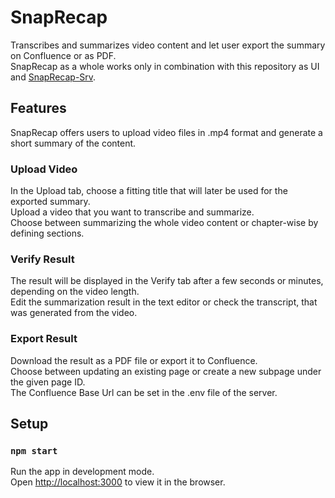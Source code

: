# SnapRecap
Transcribes and summarizes video content and let user export the summary on Confluence or as PDF.\
SnapRecap as a whole works only in combination with this repository as UI and [SnapRecap-Srv](https://github.com/shirokonto/whisper-subtitles).

## Features
SnapRecap offers users to upload video files in .mp4 format and generate a short summary of the content. 

### Upload Video
In the Upload tab, choose a fitting title that will later be used for the exported summary.\
Upload a video that you want to transcribe and summarize.\
Choose between summarizing the whole video content or chapter-wise by defining sections.

### Verify Result
The result will be displayed in the Verify tab after a few seconds or minutes, depending on the video length.\
Edit the summarization result in the text editor or check the transcript, that was generated from the video.

### Export Result
Download the result as a PDF file or export it to Confluence.\
Choose between updating an existing page or create a new subpage under the given page ID.\
The Confluence Base Url can be set in the .env file of the server.

## Setup

### `npm start`
Run the app in development mode.\
Open [http://localhost:3000](http://localhost:3000) to view it in the browser.

